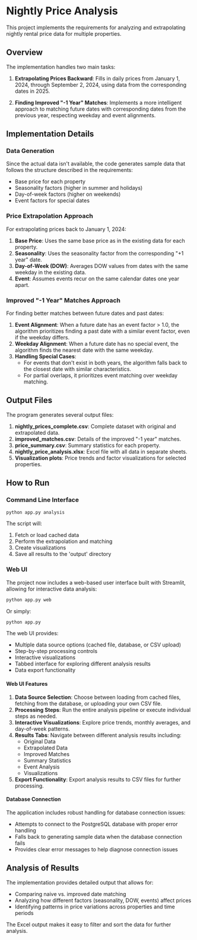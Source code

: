 # Nightly Price Analysis

This project implements the requirements for analyzing and extrapolating nightly rental price data for multiple properties.

## Overview

The implementation handles two main tasks:

1. **Extrapolating Prices Backward**: Fills in daily prices from January 1, 2024, through September 2, 2024, using data from the corresponding dates in 2025.

2. **Finding Improved "-1 Year" Matches**: Implements a more intelligent approach to matching future dates with corresponding dates from the previous year, respecting weekday and event alignments.

## Implementation Details

### Data Generation

Since the actual data isn't available, the code generates sample data that follows the structure described in the requirements:
- Base price for each property
- Seasonality factors (higher in summer and holidays)
- Day-of-week factors (higher on weekends)
- Event factors for special dates

### Price Extrapolation Approach

For extrapolating prices back to January 1, 2024:

1. **Base Price**: Uses the same base price as in the existing data for each property.
2. **Seasonality**: Uses the seasonality factor from the corresponding "+1 year" date.
3. **Day-of-Week (DOW)**: Averages DOW values from dates with the same weekday in the existing data.
4. **Event**: Assumes events recur on the same calendar dates one year apart.

### Improved "-1 Year" Matches Approach

For finding better matches between future dates and past dates:

1. **Event Alignment**: When a future date has an event factor > 1.0, the algorithm prioritizes finding a past date with a similar event factor, even if the weekday differs.
2. **Weekday Alignment**: When a future date has no special event, the algorithm finds the nearest date with the same weekday.
3. **Handling Special Cases**: 
   - For events that don't exist in both years, the algorithm falls back to the closest date with similar characteristics.
   - For partial overlaps, it prioritizes event matching over weekday matching.

## Output Files

The program generates several output files:

1. **nightly_prices_complete.csv**: Complete dataset with original and extrapolated data.
2. **improved_matches.csv**: Details of the improved "-1 year" matches.
3. **price_summary.csv**: Summary statistics for each property.
4. **nightly_price_analysis.xlsx**: Excel file with all data in separate sheets.
5. **Visualization plots**: Price trends and factor visualizations for selected properties.

## How to Run

### Command Line Interface

```bash
python app.py analysis
```

The script will:
1. Fetch or load cached data
2. Perform the extrapolation and matching
3. Create visualizations
4. Save all results to the 'output' directory

### Web UI

The project now includes a web-based user interface built with Streamlit, allowing for interactive data analysis:

```bash
python app.py web
```

Or simply:

```bash
python app.py
```

The web UI provides:
- Multiple data source options (cached file, database, or CSV upload)
- Step-by-step processing controls
- Interactive visualizations
- Tabbed interface for exploring different analysis results
- Data export functionality

#### Web UI Features

1. **Data Source Selection**: Choose between loading from cached files, fetching from the database, or uploading your own CSV file.
2. **Processing Steps**: Run the entire analysis pipeline or execute individual steps as needed.
3. **Interactive Visualizations**: Explore price trends, monthly averages, and day-of-week patterns.
4. **Results Tabs**: Navigate between different analysis results including:
   - Original Data
   - Extrapolated Data
   - Improved Matches
   - Summary Statistics
   - Event Analysis
   - Visualizations
5. **Export Functionality**: Export analysis results to CSV files for further processing.

#### Database Connection

The application includes robust handling for database connection issues:
- Attempts to connect to the PostgreSQL database with proper error handling
- Falls back to generating sample data when the database connection fails
- Provides clear error messages to help diagnose connection issues

## Analysis of Results

The implementation provides detailed output that allows for:
- Comparing naive vs. improved date matching
- Analyzing how different factors (seasonality, DOW, events) affect prices
- Identifying patterns in price variations across properties and time periods

The Excel output makes it easy to filter and sort the data for further analysis.
